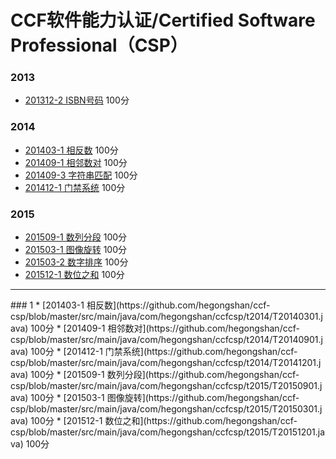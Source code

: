 # CCF软件能力认证/Certified Software Professional（CSP）
### 2013
* [201312-2 ISBN号码](https://github.com/hegongshan/ccf-csp/blob/master/src/main/java/com/hegongshan/ccfcsp/t2013/T20131202.java) 100分

### 2014
* [201403-1 相反数](https://github.com/hegongshan/ccf-csp/blob/master/src/main/java/com/hegongshan/ccfcsp/t2014/T20140301.java) 100分
* [201409-1 相邻数对](https://github.com/hegongshan/ccf-csp/blob/master/src/main/java/com/hegongshan/ccfcsp/t2014/T20140901.java) 100分
* [201409-3 字符串匹配](https://github.com/hegongshan/ccf-csp/blob/master/src/main/java/com/hegongshan/ccfcsp/t2014/T20140903.java) 100分
* [201412-1 门禁系统](https://github.com/hegongshan/ccf-csp/blob/master/src/main/java/com/hegongshan/ccfcsp/t2014/T20141201.java) 100分

### 2015
* [201509-1 数列分段](https://github.com/hegongshan/ccf-csp/blob/master/src/main/java/com/hegongshan/ccfcsp/t2015/T20150901.java) 100分
* [201503-1 图像旋转](https://github.com/hegongshan/ccf-csp/blob/master/src/main/java/com/hegongshan/ccfcsp/t2015/T20150301.java) 100分
* [201503-2 数字排序](https://github.com/hegongshan/ccf-csp/blob/master/src/main/java/com/hegongshan/ccfcsp/t2015/T20150302.java) 100分
* [201512-1 数位之和](https://github.com/hegongshan/ccf-csp/blob/master/src/main/java/com/hegongshan/ccfcsp/t2015/T20151201.java) 100分

<hr>
### 1
* [201403-1 相反数](https://github.com/hegongshan/ccf-csp/blob/master/src/main/java/com/hegongshan/ccfcsp/t2014/T20140301.java) 100分
* [201409-1 相邻数对](https://github.com/hegongshan/ccf-csp/blob/master/src/main/java/com/hegongshan/ccfcsp/t2014/T20140901.java) 100分
* [201412-1 门禁系统](https://github.com/hegongshan/ccf-csp/blob/master/src/main/java/com/hegongshan/ccfcsp/t2014/T20141201.java) 100分
* [201509-1 数列分段](https://github.com/hegongshan/ccf-csp/blob/master/src/main/java/com/hegongshan/ccfcsp/t2015/T20150901.java) 100分
* [201503-1 图像旋转](https://github.com/hegongshan/ccf-csp/blob/master/src/main/java/com/hegongshan/ccfcsp/t2015/T20150301.java) 100分
* [201512-1 数位之和](https://github.com/hegongshan/ccf-csp/blob/master/src/main/java/com/hegongshan/ccfcsp/t2015/T20151201.java) 100分
